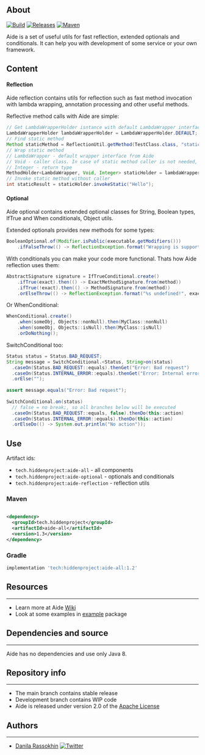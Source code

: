 ## About

[![Build](https://github.com/CrissNamon/aide/actions/workflows/maven.yml/badge.svg)](https://github.com/CrissNamon/aide/actions/workflows/maven.yml)
[![Releases](https://img.shields.io/github/v/release/crissnamon/aide?include_prereleases)](https://github.com/CrissNamon/aide/releases)
[![Maven](https://maven-badges.herokuapp.com/maven-central/tech.hiddenproject/aide/badge.svg)](https://central.sonatype.com/artifact/tech.hiddenproject/aide/1.2)

Aide is a set of useful utils for fast reflection, extended optionals and conditionals. It can help you with development
of some service or your own framework.

## Content

#### Reflection

Aide reflection contains utils for reflection such as fast method invocation with lambda wrapping, annotation processing
and other useful methods.

Reflective method calls with Aide are simple:

```java
// Get LambdaWrapperHolder isntance with default LambdaWrapper interface loaded
LambdaWrapperHolder lambdaWrapperHolder = LambdaWrapperHolder.DEFAULT;
// Find static method
Method staticMethod = ReflectionUtil.getMethod(TestClass.class, "staticMethod", String.class);
// Wrap static method
// LambdaWrapper - default wrapper interface from Aide
// Void - caller class. In case of static method caller is not needed, so Void
// Integer - return type
MethodHolder<LambdaWrapper, Void, Integer> staticHolder = lambdaWrapperHolder.wrapSafe(staticMethod);
// Invoke static method without caller
int staticResult = staticHolder.invokeStatic("Hello");
```

#### Optional

Aide optional contains extended optional classes for String, Boolean types, IfTrue and When conditionals, Object utils.

Extended optionals provides new methods for some types:

```java
BooleanOptional.of(Modifier.isPublic(executable.getModifiers()))
    .ifFalseThrow(() -> ReflectionException.format("Wrapping is supported for PUBLIC methods only!"));
```

With conditionals you can make your code more functional. Thats how Aide reflection uses them:

```java
AbstractSignature signature = IfTrueConditional.create()
    .ifTrue(exact).then(() -> ExactMethodSignature.from(method))
    .ifTrue(!exact).then(() -> MethodSignature.from(method))
    .orElseThrow(() -> ReflectionException.format("%s undefined!", exact));
```

Or WhenConditional:

```java
WhenConditional.create()
    .when(someObj, Objects::nonNull).then(MyClass::nonNull)
    .when(someObj, Objects::isNull).then(MyClass::isNull)
    .orDoNothing();
```

SwitchConditional too:
```java
Status status = Status.BAD_REQUEST;
String message = SwitchConditional.<Status, String>on(status)
  .caseOn(Status.BAD_REQUEST::equals).thenGet("Error: Bad request")
  .caseOn(Status.INTERNAL_ERROR::equals).thenGet("Error: Internal error")
  .orElse("");
    
assert message.equals("Error: Bad request");
    
SwitchConditional.on(status)
  // false = no break;, so all branches below will be executed
  .caseOn(Status.BAD_REQUEST::equals, false).thenDo(this::action)
  .caseOn(Status.INTERNAL_ERROR::equals).thenDo(this::action)
  .orElseDo(() -> System.out.println("No action"));
```

## Use

Artifact ids:

- `tech.hiddenproject:aide-all` - all components
- `tech.hiddenproject:aide-optional` - optionals and conditionals
- `tech.hiddenproject:aide-reflection` - reflection utils

### Maven

```xml

<dependency>
  <groupId>tech.hiddenproject</groupId>
  <artifactId>aide-all</artifactId>
  <version>1.3</version>
</dependency>
```

### Gradle

```groovy
implementation 'tech:hiddenproject:aide-all:1.2'
```

## Resources

___

* Learn more at Aide [Wiki](https://github.com/CrissNamon/aide/wiki)
* Look at some examples
  in [example](https://github.com/CrissNamon/aide/tree/main/aide-all/src/main/java/tech/hiddenproject/aide/example)
  package

## Dependencies and source

___

Aide has no dependencies and use only Java 8.

## Repository info

___

* The main branch contains stable release
* Development branch contains WIP code
* Aide is released under version 2.0 of the [Apache License](https://www.apache.org/licenses/LICENSE-2.0)

## Authors

___

* [Danila Rassokhin](https://gihub.com/crissnamon) [![Twitter](https://img.shields.io/twitter/follow/kpekepsalt_en?style=social)](https://twitter.com/kpekepsalt_en)
